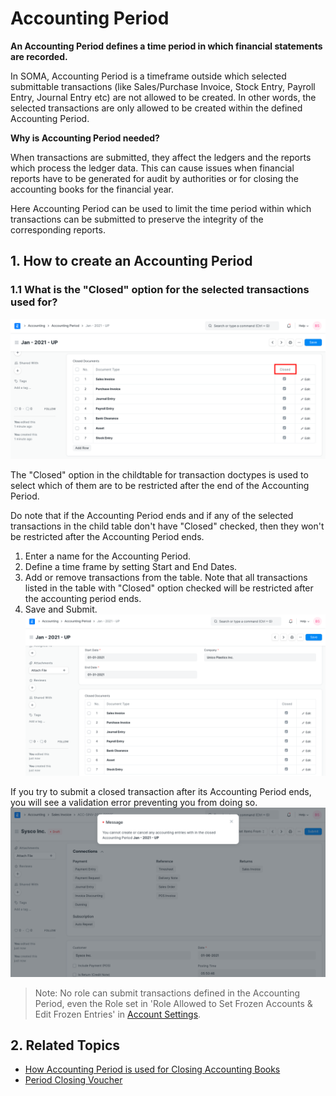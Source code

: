 
# Accounting Period


**An Accounting Period defines a time period in which financial statements are recorded.**


In SOMA, Accounting Period is a timeframe outside which selected submittable transactions (like Sales/Purchase Invoice, Stock Entry, Payroll Entry, Journal Entry etc) are not allowed to be created. In other words, the selected transactions are only allowed to be created within the defined Accounting Period.


**Why is Accounting Period needed?**


When transactions are submitted, they affect the ledgers and the reports which process the ledger data.
This can cause issues when financial reports have to be generated for audit by authorities or for closing the accounting books for the financial year.


Here Accounting Period can be used to limit the time period within which transactions can be submitted to preserve
the integrity of the corresponding reports.


## 1. How to create an Accounting Period


### 1.1 What is the "Closed" option for the selected transactions used for?


![Accounting Period Child Table](/files/accounting-period-closed.png)


The "Closed" option in the childtable for transaction doctypes is used to select which of them are to be restricted after the end of the Accounting Period.


Do note that if the Accounting Period ends and if any of the selected transactions in the child table don't have "Closed" checked, then they won't be restricted after the Accounting Period ends.


1. Enter a name for the Accounting Period.
2. Define a time frame by setting Start and End Dates.
3. Add or remove transactions from the table. Note that all transactions listed in the table with "Closed" option checked will be restricted after the accounting period ends.
4. Save and Submit.
![Accounting Period](/files/accounting-period.png)


If you try to submit a closed transaction after its Accounting Period ends, you will see a validation error preventing you from doing so.
![Accounting Period](/files/accounting-period-closed-for-transaction.png)



> 
> Note: No role can submit transactions defined in the Accounting Period, even the Role set in 'Role Allowed to Set Frozen Accounts & Edit Frozen Entries' in [Account Settings](/docs/en/accounts/accounts-settings).
> 
> 
> 


## 2. Related Topics


* [How Accounting Period is used for Closing Accounting Books](https://frappe.io/blog/erpnext-features/closing-accounting-books-in-erpnext)
* [Period Closing Voucher](/docs/en/accounts/period-closing-voucher)


